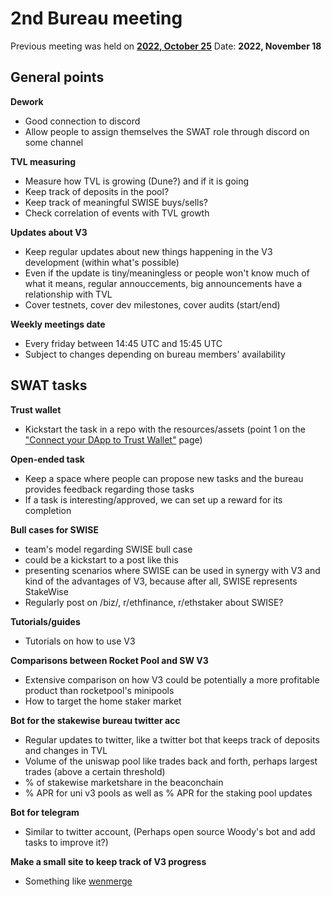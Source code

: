 # 2nd Bureau meeting

Previous meeting was held on [**2022, October 25**](https://github.com/stakewise/bureau-notes/blob/main/agenda/Meeting%20%231%2C%202022-10-25.md)
Date: **2022, November 18**

## General points

**Dework**
- Good connection to discord
- Allow people to assign themselves the SWAT role through discord on some channel

**TVL measuring**
- Measure how TVL is growing (Dune?) and if it is going
- Keep track of deposits in the pool?
- Keep track of meaningful SWISE buys/sells?
- Check correlation of events with TVL growth

**Updates about V3**
- Keep regular updates about new things happening in the V3 development (within what's possible)
- Even if the update is tiny/meaningless or people won't know much of what it means, regular annouccements, big announcements have a relationship with TVL
- Cover testnets, cover dev milestones, cover audits (start/end)

**Weekly meetings date**
- Every friday between 14:45 UTC and 15:45 UTC
- Subject to changes depending on bureau members' availability

## SWAT tasks

**Trust wallet**
- Kickstart the task in a repo with the resources/assets (point 1 on the ["Connect your DApp to Trust Wallet"](https://community.trustwallet.com/t/connect-your-dapp-to-trust-wallet/100109) page)

**Open-ended task**
- Keep a space where people can propose new tasks and the bureau provides feedback regarding those tasks
- If a task is interesting/approved, we can set up a reward for its completion

**Bull cases for SWISE**
- team's model regarding SWISE bull case
- could be a kickstart to a post like this
- presenting scenarios where SWISE can be used in synergy with V3 and kind of the advantages of V3, because after all, SWISE represents StakeWise
- Regularly post on /biz/, r/ethfinance, r/ethstaker about SWISE?

**Tutorials/guides**
- Tutorials on how to use V3

**Comparisons between Rocket Pool and SW V3**
- Extensive comparison on how V3 could be potentially a more profitable product than rocketpool's minipools
- How to target the home staker market

**Bot for the stakewise bureau twitter acc**
- Regular updates to twitter, like a twitter bot that keeps track of deposits and changes in TVL
- Volume of the uniswap pool like trades back and forth, perhaps largest trades (above a certain threshold)
- % of stakewise marketshare in the beaconchain
- % APR for uni v3 pools as well as % APR for the staking pool updates

**Bot for telegram**
- Similar to twitter account, (Perhaps open source Woody's bot and add tasks to improve it?)

**Make a small site to keep track of V3 progress**
- Something like [wenmerge](https://wenmerge.com/)

